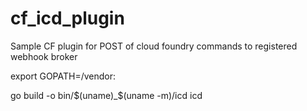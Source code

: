 # cf_icd_plugin
Sample CF plugin for POST of cloud foundry commands to registered webhook broker

export GOPATH=<THIS DIR>/vendor:<THIS DIR>

go build -o bin/$(uname)_$(uname -m)/icd icd
